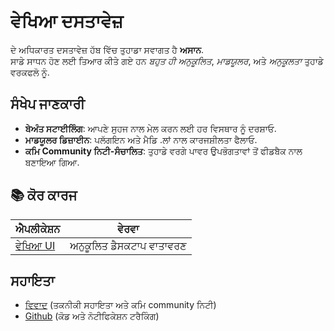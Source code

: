 # **ਵੇਖਿਆ ਦਸਤਾਵੇਜ਼**

ਦੇ ਅਧਿਕਾਰਤ ਦਸਤਾਵੇਜ਼ ਹੱਬ ਵਿੱਚ ਤੁਹਾਡਾ ਸਵਾਗਤ ਹੈ **ਅਸਾਨ**.\
ਸਾਡੇ ਸਾਧਨ ਹੋਣ ਲਈ ਤਿਆਰ ਕੀਤੇ ਗਏ ਹਨ _ਬਹੁਤ ਹੀ ਅਨੁਕੂਲਿਤ_, _ਮਾਡਯੂਲਰ_, ਅਤੇ _ਅਨੁਕੂਲਤਾ_ ਤੁਹਾਡੇ ਵਰਕਫਲੋ
ਨੂੰ.

## ਸੰਖੇਪ ਜਾਣਕਾਰੀ

- **ਬੇਅੰਤ ਸਟਾਈਲਿੰਗ**: ਆਪਣੇ ਸੁਹਜ ਨਾਲ ਮੇਲ ਕਰਨ ਲਈ ਹਰ ਵਿਸਥਾਰ ਨੂੰ ਦਰਸ਼ਾਓ.
- **ਮਾਡਯੂਲਰ ਡਿਜ਼ਾਈਨ**: ਪਲੱਗਇਨ ਅਤੇ ਮੈਡਿ .ਲਾਂ ਨਾਲ ਕਾਰਜਸ਼ੀਲਤਾ ਫੈਲਾਓ.
- **ਕਮਿ Community ਨਿਟੀ-ਸੰਚਾਲਿਤ**: ਤੁਹਾਡੇ ਵਰਗੇ ਪਾਵਰ ਉਪਭੋਗਤਾਵਾਂ ਤੋਂ ਫੀਡਬੈਕ ਨਾਲ ਬਣਾਇਆ ਗਿਆ.

## **📚 ਕੋਰ ਕਾਰਜ**

| ਐਪਲੀਕੇਸ਼ਨ                    | ਵੇਰਵਾ                  |
| -------------------------- | --------------------- |
| [ਵੇਖਿਆ UI](/apps/seelen-ui) | ਅਨੁਕੂਲਿਤ ਡੈਸਕਟਾਪ ਵਾਤਾਵਰਣ |

## ਸਹਾਇਤਾ

- [ਵਿਵਾਦ](https://discord.gg/ABfASx5ZAJ) (ਤਕਨੀਕੀ ਸਹਾਇਤਾ ਅਤੇ ਕਮਿ community ਨਿਟੀ)
- [Github](https://github.com/Seelen-Inc) (ਕੋਡ ਅਤੇ ਨੋਟੀਫਿਕੇਸ਼ਨ ਟਰੈਕਿੰਗ)
